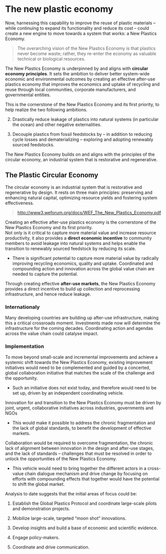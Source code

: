 # The new plastic economy

Now, harnessing this capability to improve the reuse of plastic materials – while continuing to expand its functionality and reduce its cost – could create a new engine to move towards a system that works: a New Plastics Economy.

> The overarching vision of the New Plastics Economy is that plastics never become waste; rather, they re-enter the economy as valuable technical or biological resources.  

The New Plastics Economy is underpinned by and aligns with **circular economy principles**. 
It sets the ambition to deliver better system-wide economic and environmental outcomes by creating an effective after-use plastics economy that improves the economics and uptake of recycling and reuse through local communities, corporate manufacturers, and governmental entities.  

This is the cornerstone of the New Plastics Economy and its first priority, to help realize the two following ambitions. 
	
2. Drastically reduce leakage of plastics into natural systems (in particular the ocean) and other negative externalities. 
	
3. Decouple plastics from fossil feedstocks by – in addition to reducing cycle losses and dematerializing – exploring and adopting renewably sourced feedstocks.

The New Plastics Economy builds on and aligns with the principles of the circular economy, an industrial system that is restorative and regenerative.

## The Plastic Circular Economy

The circular economy is an industrial system that is restorative and regenerative by design. It rests on three main principles: preserving and enhancing natural capital, optimizing resource yields and fostering system effectiveness. 
> http://www3.weforum.org/docs/WEF_The_New_Plastics_Economy.pdf

Creating an effective after-use plastics economy is the cornerstone of the New Plastics Economy and its first priority.   
Not only is it critical to capture more material value and increase resource productivity, it also provides a **direct economic incentive** to community members to avoid leakage into natural systems and helps enable the transition to renewably sourced feedstock by reducing its scale.
    
* There is significant potential to capture more material value by radically improving recycling economics, quality and uptake. Coordinated and compounding action and innovation across the global value chain are needed to capture the potential.

Through creating effective **after-use markets**, the New Plastics Economy provides a direct incentive to build up collection and reprocessing infrastructure, and hence reduce leakage.

### Internationaly 
Many developing countries are building up after-use infrastructure, making this a critical crossroads moment. Investments made now will determine the infrastructure for the coming decades. Coordinating action and agendas across the value chain could catalyse impact.

### Implementation 

To move beyond small-scale and incremental improvements and achieve a systemic shift towards the New Plastics Economy, existing improvement initiatives would need to be complemented and guided by a concerted, global collaboration initiative that matches the scale of the challenge and the opportunity. 

* Such an initiative does not exist today, and therefore would need to be set up, driven by an independent coordinating vehicle. 

Innovation for and transition to the New Plastics Economy must be driven by joint, urgent, collaborative initiatives across industries, governments and NGOs  

* This would make it possible to address the chronic fragmentation and the lack of global standards, to benefit the development of effective markets. 

Collaboration would be required to overcome fragmentation, the chronic lack of alignment between innovation in the design and after-use stages, and the lack of standards – challenges that must be resolved in order to unlock the opportunities of the New Plastics Economy. 

* This vehicle would need to bring together the different actors in a cross-value chain dialogue mechanism and drive change by focusing on efforts with compounding effects that together would have the potential to shift the global market. 

Analysis to date suggests that the initial areas of focus could be: 
1. Establish the Global Plastics Protocol and coordinate large-scale pilots and demonstration projects. 

2. Mobilize large-scale, targeted “moon shot” innovations. 

3. Develop insights and build a base of economic and scientific evidence. 

4. Engage policy-makers. 

5. Coordinate and drive communication.
